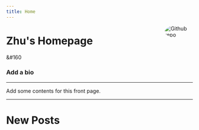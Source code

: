 ```yaml
---
title: Home
---
```


[<img src="https://avatars.githubusercontent.com/u/123799445?v=4" style="max-width:15%;min-width:40px;float:right;border-radius:80%;" alt="Github repo" />](https://github.com/qzzhus)

# Zhu's Homepage

<t>&#160</t>

### Add a bio

---

Add some contents for this front page.



---

# New Posts

